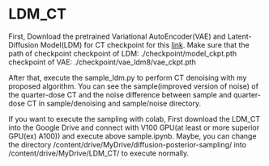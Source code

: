 # LDM_CT

First, Download the pretrained Variational AutoEncoder(VAE) and Latent-Diffusion Model(LDM) for CT checkpoint for this [link](https://drive.google.com/drive/folders/1Q-6VF3If4GM5AaE3iF-I8KqQ43MOdqNz?usp=sharing). 
Make sure that the path of checkpoint 
checkpoint of LDM: ./checkpoint/model_ckpt.pth 
checkpoint of VAE: ./checkpoint/vae_ldm8/vae_ckpt.pth

After that, execute the sample_ldm.py to perform CT denoising with my proposed algorithm.
You can see the sample(improved version of noise) of the quarter-dose CT and the noise difference between sample and quarter-dose CT in sample/denoising and sample/noise directory.

If you want to execute the sampling with colab, First download the LDM_CT into the Google Drive and connect with V100 GPU(at least or more superior GPU(ex) A100)) and execute above sample.ipynb. Maybe, you can change the directory /content/drive/MyDrive/diffusion-posterior-sampling/ into /content/drive/MyDrive/LDM_CT/ to execute normally.
